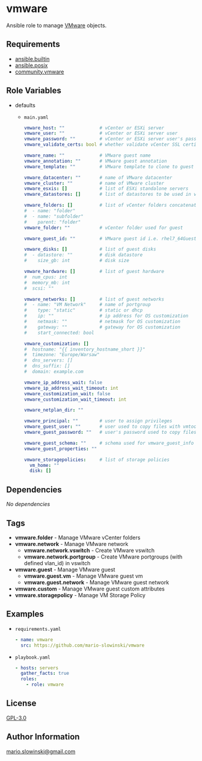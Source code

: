 vmware
======

Ansible role to manage [VMware](https://www.vmware.com/) objects.

Requirements
------------

* [ansible.builtin](https://docs.ansible.com/ansible/latest/collections/ansible/builtin/index.html)
* [ansible.posix](https://docs.ansible.com/ansible/latest/collections/ansible/posix/index.html)
* [community.vmware](https://docs.ansible.com/ansible/latest/collections/community/vmware/index.html)

Role Variables
--------------

* defaults

  * `main.yaml`

    ```yaml
    vmware_host: ""             # vCenter or ESXi server
    vmware_user: ""             # vCenter or ESXi server user
    vmware_password: ""         # vCenter or ESXi server user's password
    vmware_validate_certs: bool # whether validate vCenter SSL certificate

    vmware_name: ""             # VMware guest name
    vmware_annotation: ""       # VMware guest annotation
    vmware_template: ""         # VMware template to clone to guest

    vmware_datacenter: ""       # name of VMware datacenter
    vmware_cluster: ""          # name of VMware cluster
    vmware_esxis: []            # list of ESXi standalone servers
    vmware_datastores: []       # list of datastores to be used in vmware_disks

    vmware_folders: []          # list of vCenter folders concatenated into path
    #  - name: "folder"
    #  - name: "subfolder"
    #    parent: "folder"
    vmware_folder: ""           # vCenter folder used for guest

    vmware_guest_id: ""         # VMware guest id i.e. rhel7_64Guest

    vmware_disks: []            # list of guest disks
    #  - datastore: ""          # disk datastore
    #    size_gb: int           # disk size

    vmware_hardware: []         # list of guest hardware
    #  num_cpus: int
    #  memory_mb: int
    #  scsi: ""

    vmware_networks: []         # list of guest networks
    #  - name: "VM Network"     # name of portgroup
    #    type: "static"         # static or dhcp
    #    ip: ""                 # ip address for OS customization
    #    netmask: ""            # netmask for OS customization
    #    gateway: ""            # gateway for OS customization
    #    start_connected: bool

    vmware_customization: []
    #  hostname: "{{ inventory_hostname_short }}"
    #  timezone: "Europe/Warsaw"
    #  dns_servers: []
    #  dns_suffix: []
    #  domain: example.com

    vmware_ip_address_wait: false
    vmware_ip_address_wait_timeout: int
    vmware_customization_wait: false
    vmware_customization_wait_timeout: int

    vmware_netplan_dir: ""

    vmware_principal: ""        # user to assign privileges
    vmware_guest_user: ""       # user used to copy files with vmtools
    vmware_guest_password: ""   # user's password used to copy files with vmtools

    vmware_guest_schema: ""     # schema used for vmware_guest_info
    vmware_guest_properties: ""

    vmware_storagepolicies:     # list of storage policies
      vm_home: ""
      disk: []
    ```

Dependencies
------------

*No* *dependencies*

Tags
----

* **vmware.folder** - Manage VMware vCenter folders
* **vmware.network** - Manage VMware network
  * **vmware.network.vswitch** - Create VMware vswitch
  * **vmware.network.portgroup** - Create VMware portgroups (with defined vlan_id) in vswitch
* **vmware.guest** - Manage VMware guest
  * **vmware.guest.vm** - Manage VMware guest vm
  * **vmware.guest.network** - Manage VMware guest network
* **vmware.custom** - Manage VMware guest custom attributes
* **vmware.storagepolicy** - Manage VM Storage Policy

Examples
--------

* `requirements.yaml`

  ```yaml
  - name: vmware
    src: https://github.com/mario-slowinski/vmware
  ```

* `playbook.yaml`

  ```yaml
  - hosts: servers
    gather_facts: true
    roles:
      - role: vmware
  ```

License
-------

[GPL-3.0](https://www.gnu.org/licenses/gpl-3.0.html)

Author Information
------------------

[mario.slowinski@gmail.com](mailto:mario.slowinski@gmail.com)